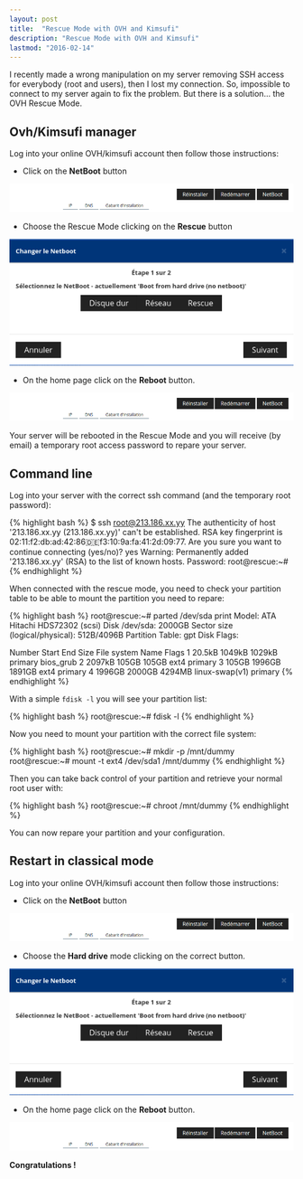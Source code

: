 ```yaml
---
layout: post
title:  "Rescue Mode with OVH and Kimsufi"
description: "Rescue Mode with OVH and Kimsufi"
lastmod: "2016-02-14"
---
```


I recently made a wrong manipulation on my server removing SSH access for everybody (root and users), then I lost my connection.
So, impossible to connect to my server again to fix the problem. But there is a solution... the OVH Rescue Mode.

## Ovh/Kimsufi manager

Log into your online OVH/kimsufi account then follow those instructions:

* Click on the **NetBoot** button

![Rescue](/assets/images/posts/rescue1.png)

* Choose the Rescue Mode clicking on the **Rescue** button

![Rescue](/assets/images/posts/rescue2.png)

* On the home page click on the **Reboot** button.

![Rescue](/assets/images/posts/rescue1.png)

Your server will be rebooted in the Rescue Mode and you will receive (by email) a temporary root access password to repare your server.

## Command line

Log into your server with the correct ssh command (and the temporary root password):

{% highlight bash %}
$ ssh root@213.186.xx.yy
The authenticity of host '213.186.xx.yy (213.186.xx.yy)' can't be established.
RSA key fingerprint is 02:11:f2:db:ad:42:86:de:f3:10:9a:fa:41:2d:09:77.
Are you sure you want to continue connecting (yes/no)? yes
Warning: Permanently added '213.186.xx.yy' (RSA) to the list of known hosts.
Password:
root@rescue:~#
{% endhighlight %}

When connected with the rescue mode, you need to check your partition table to be able to mount the partition you need to repare:

{% highlight bash %}
root@rescue:~# parted /dev/sda print
Model: ATA Hitachi HDS72302 (scsi)
Disk /dev/sda: 2000GB
Sector size (logical/physical): 512B/4096B
Partition Table: gpt
Disk Flags: 

Number  Start   End     Size    File system     Name     Flags
 1      20.5kB  1049kB  1029kB                  primary  bios_grub
 2      2097kB  105GB   105GB   ext4            primary
 3      105GB   1996GB  1891GB  ext4            primary
 4      1996GB  2000GB  4294MB  linux-swap(v1)  primary
{% endhighlight %}

With a simple `fdisk -l` you will see your partition list:

{% highlight bash %}
root@rescue:~# fdisk -l
{% endhighlight %}


Now you need to mount your partition with the correct file system:

{% highlight bash %}
root@rescue:~# mkdir -p /mnt/dummy
root@rescue:~# mount -t ext4 /dev/sda1 /mnt/dummy
{% endhighlight %}

Then you can take back control of your partition and retrieve your normal root user with:

{% highlight bash %}
root@rescue:~# chroot /mnt/dummy
{% endhighlight %}

You can now repare your partition and your configuration.

## Restart in classical mode

Log into your online OVH/kimsufi account then follow those instructions:

* Click on the **NetBoot** button

![Rescue](/assets/images/posts/rescue1.png)

* Choose the **Hard drive** mode clicking on the correct button.

![Rescue](/assets/images/posts/rescue2.png)

* On the home page click on the **Reboot** button.

![Rescue](/assets/images/posts/rescue1.png)


**Congratulations !**